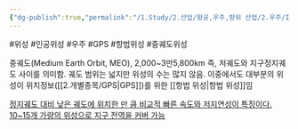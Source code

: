 ```yaml
---
{"dg-publish":true,"permalink":"/1.Study/2.산업/항공,우주,방위 산업/2.우주/INFO_우주/중궤도 위성/","created":"2024-11-20T21:02:29.526+09:00","updated":"2025-06-03T20:07:21.991+09:00"}
---
```


#위성 #인공위성 #우주 #GPS #항법위성 #중궤도위성

중궤도(Medium Earth Orbit, MEO), 2,000~3만5,800km 즉, 저궤도와 지구정지궤도 사이를 의미함. 궤도 범위는 넓지만 위성의 수는 많지 않음. 이중에서도 대부분의 위성이 위치정보([[2.개별종목/GPS\|GPS]])를 위한 [[항법 위성\|항법 위성]]임

[정지궤도 대비 낮은 궤도에 위치한 만 큼 비교적 빠른 속도와 저지연성이 특징이다. 10~15개 가량의 위성으로 지구 전역을 커버 가능](★%201.17_이미%20불붙은%20도화선.pdf#page=19&selection=353,0,390,2&color=yellow)